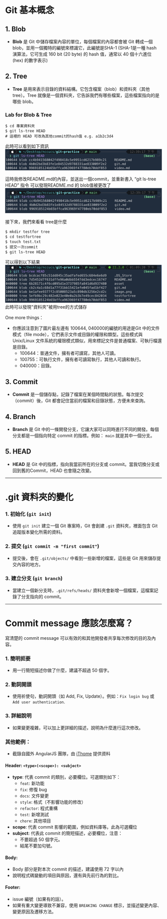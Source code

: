 # Git 基本概念

## 1. **Blob**
- **Blob** 是 Git 中儲存檔案內容的單位，每個檔案的內容都會被 Git 轉成一個 blob，並用一個獨特的編號來標識它，此編號是SHA-1 (SHA-1是一種 hash 演算法，它可生成 160 bit (20 byte) 的 hash 值，通常以 40 個十六進位 (hex) 的數字表示)

## 2. **Tree**
- **Tree** 是用來表示目錄的資料結構。它包含檔案（blob）和資料夾（其他 tree）。Tree 就像是一個資料夾，它告訴我們有哪些檔案，這些檔案指向的是哪些 blob。

### Lab for Blob & Tree
    $ cd 專案資料夾
    $ git ls-tree HEAD
    # 這裡的 HEAD 可改為其他commit的hash值 e.g. a1b2c3d4
此時可以看到如下資訊
![alt text](asset/image.png)

這時我修改README.md的內容，並送出一個commit，並重新書入 “git ls-tree HEAD” 指令
可以發現README.md 的 blob值被更改了
![alt text](asset/image_cc.png)

接下來，我們來看看 tree是什麼

    $ mkdir testfor tree
    $ cd testfortree
    $ touch test.txt
    $ 提交一次commit
    $ git ls-tree HEAD
可以得到以下結果
![](asset/image-1.png)
此時可以發現"資料夾"被用tree的方式儲存

One more things：
- 你應該注意到了圖片最左邊有 100644, 040000的編號的用途是Git 中的文件模式（file mode），它們表示文件或目錄的權限和類型。這些模式與 Unix/Linux 文件系統的權限模式類似，用來標記文件是普通檔案、可執行檔還是目錄。
  - 100644：普通文件，擁有者可讀寫，其他人可讀。
  - 100755：可執行文件，擁有者可讀寫執行，其他人可讀和執行。
  - 040000：目錄。



## 3. **Commit**
- **Commit** 是一個儲存點，記錄了檔案在某個時間點的狀態。每次提交（commit）後，Git 都會記住當前的檔案和目錄狀態，方便未來查詢。

## 4. **Branch**
- **Branch** 是 Git 中的一條開發分支，它讓大家可以同時進行不同的開發。每個分支都是一個指向特定 commit 的指標。例如： `main` 就是其中一個分支。

## 5. **HEAD**
- **HEAD** 是 Git 中的指標，指向我當前所在的分支或 commit。當我切換分支或回到舊的Commit，HEAD 也會隨之改變。

---

# .git 資料夾的變化

### 1. **初始化 (`git init`)**
- 使用 `git init` 建立一個 Git 專案時，Git 會創建 `.git` 資料夾，裡面包含 Git 追蹤版本變化所需的資料。

### 2. **提交 (`git commit -m "first commit"`)**
- 提交後，會在 `.git/objects/` 中看到一些新增的檔案，這些是 Git 用來儲存提交內容的地方。

### 3. **建立分支 (`git branch`)**
- 當建立一個新分支時，`.git/refs/heads/` 資料夾會新增一個檔案，這檔案記錄了分支指向的 commit。

---

# Commit message 應該怎麼寫？

寫清楚的 commit message 可以有效的和其他開發者共享每次修改的目的及內容。

### 1. **簡明扼要**
- 用一行簡短描述你做了什麼，建議不超過 50 個字。

### 2. **動詞開頭**
- 使用祈使句，動詞開頭（如 Add, Fix, Update）。例如：`Fix login bug` 或 `Add user authentication`.

### 3. **詳細說明**
- 如果變更複雜，可以加上更詳細的描述，說明為什麼進行這次修改。

### 其他範例：
- 截錄自國外 AngularJS 團隊，由 [iThome](https://ithelp.ithome.com.tw/articles/10228738) 提供資料

#### Header: `<type>(<scope>): <subject>`
- **type**: 代表 commit 的類別，必要欄位。可選類別如下：
  - `feat`: 新功能
  - `fix`: 修復 bug
  - `docs`: 文件變更
  - `style`: 格式（不影響功能的修改）
  - `refactor`: 程式重構
  - `test`: 新增測試
  - `chore`: 其他項目
- **scope**: 代表 commit 影響的範圍，例如資料庫等。此為可選欄位
- **subject**: 代表此 commit 的簡短描述，必要欄位，注意：
  - 不要超過 50 個字元。
  - 結尾不要加句號。

#### Body:
- Body 部分是對本次 commit 的描述，建議使用 72 字以內
- 說明程式碼變動的項目與原因，還有與先前行為的對比。

#### Footer:
- issue 編號（如果有的話）。
- 如果有重大變更導致不兼容，使用 `BREAKING CHANGE` 標示，並描述變更內容、變更原因及遷移方法。

